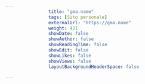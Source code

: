 ---
                title: "gma.name"
                tags: [Sito personale]
                externalUrl: "https://gma.name"
                weight: 421
                showDate: false
                showAuthor: false
                showReadingTime: false
                showEdit: false
                showLikes: false
                showViews: false
                layoutBackgroundHeaderSpace: false
                ---

